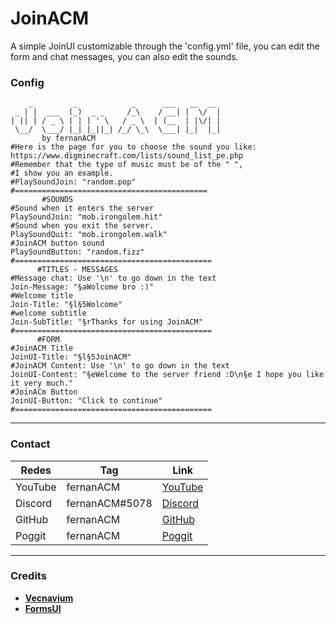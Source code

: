 # JoinACM
A simple JoinUI customizable through the 'config.yml' file, you can edit the form and chat messages, you can also edit the sounds.

### Config
        _         _            _      ___   __  __ 
     _ | |  ___  (_)  _ _     /_\    / __| |  \/  |
    | || | / _ \ | | | ' \   / _ \  | (__  | |\/| |
     \__/  \___/ |_| |_||_| /_/ \_\  \___| |_|  |_|
           by fernanACM
    #Here is the page for you to choose the sound you like: https://www.digminecraft.com/lists/sound_list_pe.php
    #Remember that the type of music must be of the " ", 
    #I show you an example.
    #PlaySoundJoin: "random.pop"
    #===========================================
           #SOUNDS
    #Sound when it enters the server
    PlaySoundJoin: "mob.irongolem.hit"
    #Sound when you exit the server.
    PlaySoundQuit: "mob.irongolem.walk"
    #JoinACM button sound
    PlaySoundButton: "random.fizz"                                               
    #============================================
          #TITLES - MESSAGES
    #Message chat: Use '\n' to go down in the text
    Join-Message: "§aWolcome bro :)"
    #Welcome title
    Join-Title: "§l§5Wolcome"
    #welcome subtitle
    Join-SubTitle: "§rThanks for using JoinACM"
    #============================================
          #FORM
    #JoinACM Title
    JoinUI-Title: "§l§5JoinACM"
    #JoinACM Content: Use '\n' to go down in the text
    JoinUI-Content: "§eWelcome to the server friend :D\n§e I hope you like it very much."
    #JoinACm Button
    JoinUI-Button: "Click to continue"
    #============================================
***

### Contact
| Redes | Tag | Link |
|-------|-------------|------|
| YouTube | fernanACM | [YouTube](https://www.youtube.com/channel/UC-M5iTrCItYQBg5GMuX5ySw) | 
| Discord | fernanACM#5078 | [Discord](https://discord.gg/YyE9XFckqb) |
| GitHub | fernanACM | [GitHub](https://github.com/fernanACM)
| Poggit | fernanACM | [Poggit](https://poggit.pmmp.io/ci/fernanACM)
****

### Credits
* **[Vecnavium](https://github.com/Vecnavium)**
* **[FormsUI](https://github.com/Vecnavium/FormsUI/tree/master/)** 
